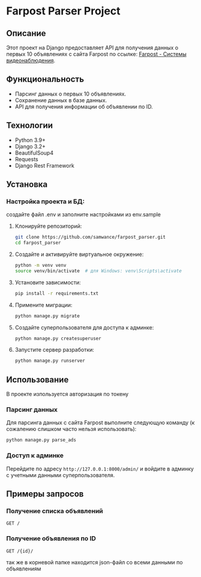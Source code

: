# Farpost Parser Project

## Описание

Этот проект на Django предоставляет API для получения данных о первых 10 объявлениях с сайта Farpost по ссылке: [Farpost - Системы видеонаблюдения](https://www.farpost.ru/vladivostok/service/construction/guard/+/Системы+видеонаблюдения/).

## Функциональность

- Парсинг данных о первых 10 объявлениях.
- Сохранение данных в базе данных.
- API для получения информации об объявлении по ID.

## Технологии

- Python 3.9+
- Django 3.2+
- BeautifulSoup4
- Requests
- Django Rest Framework

## Установка

### Настройка проекта и БД:
создайте файл .env и заполните настройками из env.sample

1. Клонируйте репозиторий:

    ```sh
    git clone https://github.com/samwance/farpost_parser.git
    cd farpost_parser
    ```

2. Создайте и активируйте виртуальное окружение:

    ```sh
    python -m venv venv
    source venv/bin/activate  # для Windows: venv\Scripts\activate
    ```

3. Установите зависимости:

    ```sh
    pip install -r requirements.txt
    ```

4. Примените миграции:

    ```sh
    python manage.py migrate
    ```

5. Создайте суперпользователя для доступа к админке:

    ```sh
    python manage.py createsuperuser
    ```

6. Запустите сервер разработки:

    ```sh
    python manage.py runserver
    ```

## Использование

В проекте изпользуется авторизация по токену

### Парсинг данных

Для парсинга данных с сайта Farpost выполните следующую команду (к сожалению слишком часто нельзя использовать):

```sh
python manage.py parse_ads
```

### Доступ к админке

Перейдите по адресу `http://127.0.0.1:8000/admin/` и войдите в админку с учетными данными суперпользователя.

## Примеры запросов
### Получение списка объявлений
```
GET /
```
### Получение объявления по ID
```
GET /{id}/
```

так же в корневой папке находится json-файл со всеми данными по объявлениям
